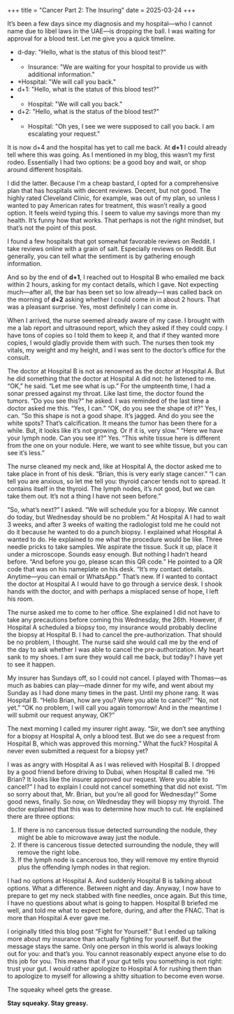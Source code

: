 +++
title = "Cancer Part 2: The Insuring"
date = 2025-03-24
+++

It’s been a few days since my diagnosis and my hospital—who I cannot name due to libel laws in the UAE—is dropping the ball.
I was waiting for approval for a blood test. Let me give you a quick timeline.

* d-day: "Hello, what is the status of this blood test?"
* * Insurance: "We are waiting for your hospital to provide us with additional information."
* *Hospital: "We will call you back."
* d+1: "Hello, what is the status of this blood test?"
* * Hospital: "We will call you back."
* d+2: "Hello, what is the status of the blood test?"
* * Hospital: "Oh yes, I see we were supposed to call you back. I am escalating your request."

It is now d+4 and the hospital has yet to call me back. At **d+1** I could already tell where this was going.
As I mentioned in my blog, this wasn’t my first rodeo. Essentially I had two options: be a good boy and wait, or shop around different hospitals.

I did the latter. Because I'm a cheap bastard, I opted for a comprehensive plan that has hospitals with decent reviews.
Decent, but not good. The highly rated Cleveland Clinic, for example, was out of my plan, so unless I wanted to pay American rates
for treatment, this wasn’t really a good option. It feels weird typing this. I seem to value my savings more than my health.
It’s funny how that works. That perhaps is not the right mindset, but that’s not the point of this post.

I found a few hospitals that got somewhat favorable reviews on Reddit. I take reviews online with a grain of salt.
Especially reviews on Reddit. But generally, you can tell what the sentiment is by gathering enough information.

And so by the end of **d+1**, I reached out to Hospital B who emailed me back within 2 hours, asking for my contact details, which I gave.
Not expecting much—after all, the bar has been set so low already—I was called back on the morning of **d+2** asking whether I could
come in in about 2 hours. That was a pleasant surprise. Yes, most definitely I can come in.

When I arrived, the nurse seemed already aware of my case. I brought with me a lab report and ultrasound report, which
they asked if they could copy. I have tons of copies so I told them to keep it, and that if they wanted more copies, I would
gladly provide them with such. The nurses then took my vitals, my weight and my height, and I was sent to the doctor’s office
for the consult.

The doctor at Hospital B is not as renowned as the doctor at Hospital A. But he did something that the doctor at Hospital A did not:
he listened to me. “OK,” he said. “Let me see what is up.” For the umpteenth time, I had a sonar pressed against my throat. Like last time,
the doctor found the tumors. “Do you see this?” he asked. I was reminded of the last time a doctor asked me this. “Yes, I can.”
“OK, do you see the shape of it?” Yes, I can. “So this shape is not a good shape. It’s jagged. And do you see the white spots? That’s calcification.
It means the tumor has been there for a while. But, it looks like it’s not growing. Or if it is, very slow.”
“Here we have your lymph node. Can you see it?” Yes. “This white tissue here is different from the one on your nodule.
Here, we want to see white tissue, but you can see it’s less.”

The nurse cleaned my neck and, like at Hospital A, the doctor asked me to take place in front of his desk.
“Brian, this is very early stage cancer.”
“I can tell you are anxious, so let me tell you: thyroid cancer tends not to spread. It contains itself in the thyroid.
The lymph nodes, it’s not good, but we can take them out. It’s not a thing I have not seen before.”

“So, what’s next?” I asked.
“We will schedule you for a biopsy. We cannot do today, but Wednesday should be no problem.”
At Hospital A I had to wait 3 weeks, and after 3 weeks of waiting the radiologist told me he could not do it because he wanted to do a punch biopsy.
I explained what Hospital A wanted to do. He explained to me what the procedure would be like. Three needle pricks to take samples.
We aspirate the tissue. Suck it up, place it under a microscope.
Sounds easy enough. But nothing I hadn’t heard before.
“And before you go, please scan this QR code.” He pointed to a QR code that was on his nameplate on his desk. “It’s my contact details.
Anytime—you can email or WhatsApp.” That’s new. If I wanted to contact the doctor at Hospital A I would have to go through a service desk.
I shook hands with the doctor, and with perhaps a misplaced sense of hope, I left his room.

The nurse asked me to come to her office. She explained I did not have to take any precautions before coming this Wednesday, the 26th.
However, if Hospital A scheduled a biopsy too, my insurance would probably decline the biopsy at Hospital B.
I had to cancel the pre-authorization. That should be no problem, I thought.
The nurse said she would call me by the end of the day to ask whether I was able to cancel the pre-authorization.
My heart sank to my shoes. I am sure they would call me back, but today? I have yet to see it happen.

My insurer has Sundays off, so I could not cancel. I played with Thomas—as much as babies can play—made dinner for my wife, and went
about my Sunday as I had done many times in the past. Until my phone rang. It was Hospital B.
“Hello Brian, how are you? Were you able to cancel?”
“No, not yet.”
“OK no problem, I will call you again tomorrow! And in the meantime I will submit our request anyway, OK?”

The next morning I called my insurer right away.
“Sir, we don’t see anything for a biopsy at Hospital A, only a blood test. But we do see a request from Hospital B, which was
approved this morning.”
What the fuck? Hospital A never even submitted a request for a biopsy yet?

I was as angry with Hospital A as I was relieved with Hospital B. I dropped by a good friend before driving to Dubai, when Hospital B called me.
“Hi Brian? It looks like the insurer approved our request. Were you able to cancel?” I had to explain I could not cancel something that did not exist.
“I’m so sorry about that, Mr. Brian, but you’re all good for Wednesday!”
Some good news, finally. So now, on Wednesday they will biopsy my thyroid.
The doctor explained that this was to determine how much to cut. He explained there are three options:

1. If there is no cancerous tissue detected surrounding the nodule, they might be able to microwave away just the nodule.
2. If there is cancerous tissue detected surrounding the nodule, they will remove the right lobe.
3. If the lymph node is cancerous too, they will remove my entire thyroid plus the offending lymph nodes in that region.

I had no options at Hospital A. And suddenly Hospital B is talking about options. What a difference. Between night and day.
Anyway, I now have to prepare to get my neck stabbed with fine needles, once again. But this time, I have no questions about what is going to happen.
Hospital B briefed me well, and told me what to expect before, during, and after the FNAC. That is more than Hospital A ever gave me.

I originally titled this blog post “Fight for Yourself.” 
But I ended up talking more about my insurance than actually fighting for yourself.
But the message stays the same. Only one person in this world is always looking out for you: and that’s you.
You cannot reasonably expect anyone else to do this job for you.
This means that if your gut tells you something is not right: trust your gut.
I would rather apologize to Hospital A for rushing them than to apologize to myself for allowing a shitty situation to become even worse.

The squeaky wheel gets the grease.

**Stay squeaky. Stay greasy.**